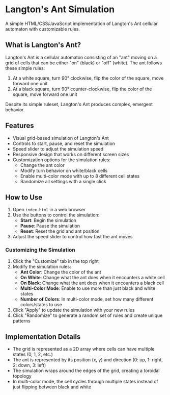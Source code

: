 # Langton's Ant Simulation

A simple HTML/CSS/JavaScript implementation of Langton's Ant cellular automaton with customizable rules.

## What is Langton's Ant?

Langton's Ant is a cellular automaton consisting of an "ant" moving on a grid of cells that can be either "on" (black) or "off" (white). The ant follows these simple rules:

1. At a white square, turn 90° clockwise, flip the color of the square, move forward one unit
2. At a black square, turn 90° counter-clockwise, flip the color of the square, move forward one unit

Despite its simple ruleset, Langton's Ant produces complex, emergent behavior.

## Features

- Visual grid-based simulation of Langton's Ant
- Controls to start, pause, and reset the simulation
- Speed slider to adjust the simulation speed
- Responsive design that works on different screen sizes
- Customization options for the simulation rules:
  - Change the ant color
  - Modify turn behavior on white/black cells
  - Enable multi-color mode with up to 8 different cell states
  - Randomize all settings with a single click

## How to Use

1. Open `index.html` in a web browser
2. Use the buttons to control the simulation:
   - **Start**: Begin the simulation
   - **Pause**: Pause the simulation
   - **Reset**: Reset the grid and ant position
3. Adjust the speed slider to control how fast the ant moves

### Customizing the Simulation

1. Click the "Customize" tab in the top right
2. Modify the simulation rules:
   - **Ant Color**: Change the color of the ant
   - **On White**: Change what the ant does when it encounters a white cell
   - **On Black**: Change what the ant does when it encounters a black cell
   - **Multi-Color Mode**: Enable to use more than just black and white states
   - **Number of Colors**: In multi-color mode, set how many different colors/states to use
3. Click "Apply" to update the simulation with your new rules
4. Click "Randomize" to generate a random set of rules and create unique patterns

## Implementation Details

- The grid is represented as a 2D array where cells can have multiple states (0, 1, 2, etc.)
- The ant is represented by its position (x, y) and direction (0: up, 1: right, 2: down, 3: left)
- The simulation wraps around the edges of the grid, creating a toroidal topology
- In multi-color mode, the cell cycles through multiple states instead of just flipping between black and white 